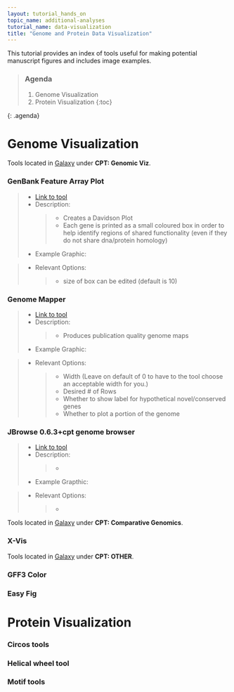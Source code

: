 ```yaml
---
layout: tutorial_hands_on
topic_name: additional-analyses
tutorial_name: data-visualization
title: "Genome and Protein Data Visualization"
---
```


This tutorial provides an index of tools useful for making potential manuscript figures and includes image examples. 

> ### Agenda
>
> 1. Genome Visualization
> 2. Protein Visualization
> {:toc}
>
{: .agenda}

# Genome Visualization

Tools located in [Galaxy](https://cpt.tamu.edu/galaxy-pub) under **CPT: Genomic Viz**.
### GenBank Feature Array Plot
> * [Link to tool](https://cpt.tamu.edu/galaxy-pub/root?tool_id=edu.tamu.cpt.genbank.DavidsonPlot)
> * Description: 
>    > * Creates a Davidson Plot
>    > * Each gene is printed as a small coloured box in order to help identify regions of shared functionality (even if they do not share dna/protein homology)
> * Example Graphic:

> * Relevant Options:
>    > * size of box can be edited (default is 10)
>
### Genome Mapper
> * [Link to tool](https://cpt.tamu.edu/galaxy-pub/root?tool_id=edu.tamu.cpt2.phage.genome_map)
> * Description: 
>    > * Produces publication quality genome maps
> * Example Graphic:

> * Relevant Options:
>    > * Width (Leave on default of 0 to have to the tool choose an acceptable width for you.)
>    > * Desired # of Rows
>    > * Whether to show label for hypothetical novel/conserved genes
>    > * Whether to plot a portion of the genome
>
### JBrowse 0.6.3+cpt genome browser
> * [Link to tool](https://cpt.tamu.edu/galaxy-pub/root?tool_id=jbrowse-cpt)
> * Description:
>    > *
> * Example Grapthic:

> * Relevant Options:
>    > *
>
>

Tools located in [Galaxy](https://cpt.tamu.edu/galaxy-pub) under **CPT: Comparative Genomics**.
### X-Vis

Tools located in [Galaxy](https://cpt.tamu.edu/galaxy-pub) under **CPT: OTHER**.
### GFF3 Color
### Easy Fig

# Protein Visualization

### Circos tools
### Helical wheel tool
### Motif tools





